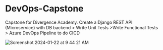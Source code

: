 # DevOps-Capstone
Capstone for Divergence Academy. 
Create a Django REST API (Microservice) with DB backend > Write Unit Tests >Write Functional Tests > Azure DevOps Pipeline to do CICD




![Screenshot 2024-01-22 at 9 44 21 AM](https://github.com/143e/DevOps-Capstone/assets/149406017/005c38df-bcde-4670-b0b6-9a7b7021ce21)
